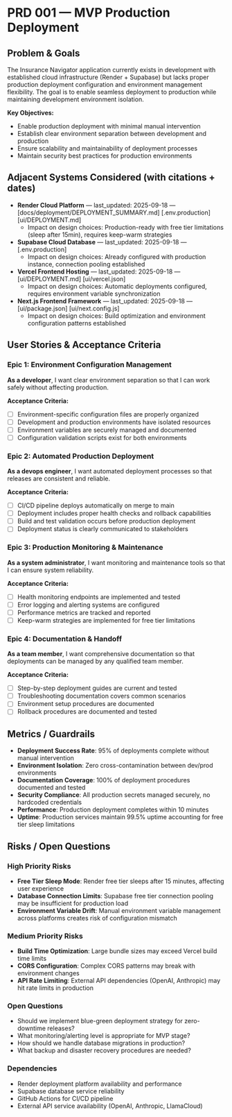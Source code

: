 # PRD 001 — MVP Production Deployment

## Problem & Goals

The Insurance Navigator application currently exists in development with established cloud infrastructure (Render + Supabase) but lacks proper production deployment configuration and environment management flexibility. The goal is to enable seamless deployment to production while maintaining development environment isolation.

**Key Objectives:**
- Enable production deployment with minimal manual intervention
- Establish clear environment separation between development and production
- Ensure scalability and maintainability of deployment processes
- Maintain security best practices for production environments

## Adjacent Systems Considered (with citations + dates)

- **Render Cloud Platform** — last_updated: 2025-09-18 — [docs/deployment/DEPLOYMENT_SUMMARY.md] [.env.production] [ui/DEPLOYMENT.md]
  - Impact on design choices: Production-ready with free tier limitations (sleep after 15min), requires keep-warm strategies
- **Supabase Cloud Database** — last_updated: 2025-09-18 — [.env.production]
  - Impact on design choices: Already configured with production instance, connection pooling established
- **Vercel Frontend Hosting** — last_updated: 2025-09-18 — [ui/DEPLOYMENT.md] [ui/vercel.json]
  - Impact on design choices: Automatic deployments configured, requires environment variable synchronization
- **Next.js Frontend Framework** — last_updated: 2025-09-18 — [ui/package.json] [ui/next.config.js]
  - Impact on design choices: Build optimization and environment configuration patterns established

## User Stories & Acceptance Criteria

### Epic 1: Environment Configuration Management
**As a developer**, I want clear environment separation so that I can work safely without affecting production.

**Acceptance Criteria:**
- [ ] Environment-specific configuration files are properly organized
- [ ] Development and production environments have isolated resources
- [ ] Environment variables are securely managed and documented
- [ ] Configuration validation scripts exist for both environments

### Epic 2: Automated Production Deployment
**As a devops engineer**, I want automated deployment processes so that releases are consistent and reliable.

**Acceptance Criteria:**
- [ ] CI/CD pipeline deploys automatically on merge to main
- [ ] Deployment includes proper health checks and rollback capabilities
- [ ] Build and test validation occurs before production deployment
- [ ] Deployment status is clearly communicated to stakeholders

### Epic 3: Production Monitoring & Maintenance
**As a system administrator**, I want monitoring and maintenance tools so that I can ensure system reliability.

**Acceptance Criteria:**
- [ ] Health monitoring endpoints are implemented and tested
- [ ] Error logging and alerting systems are configured
- [ ] Performance metrics are tracked and reported
- [ ] Keep-warm strategies are implemented for free tier limitations

### Epic 4: Documentation & Handoff
**As a team member**, I want comprehensive documentation so that deployments can be managed by any qualified team member.

**Acceptance Criteria:**
- [ ] Step-by-step deployment guides are current and tested
- [ ] Troubleshooting documentation covers common scenarios
- [ ] Environment setup procedures are documented
- [ ] Rollback procedures are documented and tested

## Metrics / Guardrails

- **Deployment Success Rate**: 95% of deployments complete without manual intervention
- **Environment Isolation**: Zero cross-contamination between dev/prod environments
- **Documentation Coverage**: 100% of deployment procedures documented and tested
- **Security Compliance**: All production secrets managed securely, no hardcoded credentials
- **Performance**: Production deployment completes within 10 minutes
- **Uptime**: Production services maintain 99.5% uptime accounting for free tier sleep limitations

## Risks / Open Questions

### High Priority Risks
- **Free Tier Sleep Mode**: Render free tier sleeps after 15 minutes, affecting user experience
- **Database Connection Limits**: Supabase free tier connection pooling may be insufficient for production load
- **Environment Variable Drift**: Manual environment variable management across platforms creates risk of configuration mismatch

### Medium Priority Risks
- **Build Time Optimization**: Large bundle sizes may exceed Vercel build time limits
- **CORS Configuration**: Complex CORS patterns may break with environment changes
- **API Rate Limiting**: External API dependencies (OpenAI, Anthropic) may hit rate limits in production

### Open Questions
- Should we implement blue-green deployment strategy for zero-downtime releases?
- What monitoring/alerting level is appropriate for MVP stage?
- How should we handle database migrations in production?
- What backup and disaster recovery procedures are needed?

### Dependencies
- Render deployment platform availability and performance
- Supabase database service reliability
- GitHub Actions for CI/CD pipeline
- External API service availability (OpenAI, Anthropic, LlamaCloud)